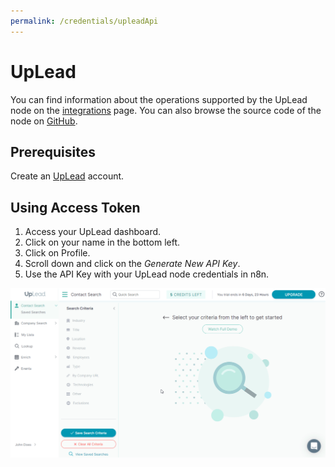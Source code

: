 ```yaml
---
permalink: /credentials/upleadApi
---
```


# UpLead

You can find information about the operations supported by the UpLead node on the [integrations](https://n8n.io/integrations/n8n-nodes-base.uplead) page. You can also browse the source code of the node on [GitHub](https://github.com/n8n-io/n8n/tree/master/packages/nodes-base/nodes/Uplead).

## Prerequisites

Create an [UpLead](https://uplead.com/) account.

## Using Access Token

1. Access your UpLead dashboard.
2. Click on your name in the bottom left.
3. Click on Profile.
4. Scroll down and click on the *Generate New API Key*.
5. Use the API Key with your UpLead node credentials in n8n.

![Getting UpLead credentials](./using-access-token.gif)

